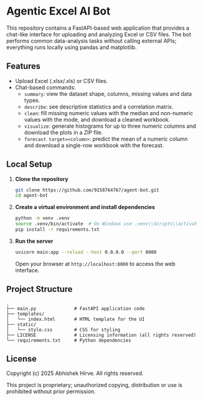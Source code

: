 # Agentic Excel AI Bot

This repository contains a FastAPI-based web application that provides a chat-like interface for uploading and analyzing Excel or CSV files. The bot performs common data-analysis tasks without calling external APIs; everything runs locally using pandas and matplotlib.

## Features

- Upload Excel (.xlsx/.xls) or CSV files.
- Chat-based commands:
  - `summary`: view the dataset shape, columns, missing values and data types.
  - `describe`: see descriptive statistics and a correlation matrix.
  - `clean`: fill missing numeric values with the median and non-numeric values with the mode, and download a cleaned workbook.
  - `visualize`: generate histograms for up to three numeric columns and download the plots in a ZIP file.
  - `forecast target=<column>`: predict the mean of a numeric column and download a single-row workbook with the forecast.

## Local Setup

1. **Clone the repository**  
   ```bash
   git clone https://github.com/9158764767/agent-bot.git
   cd agent-bot
   ```

2. **Create a virtual environment and install dependencies**  
   ```bash
   python -m venv .venv
   source .venv/bin/activate  # On Windows use .venv\\Scripts\\activate
   pip install -r requirements.txt
   ```

3. **Run the server**  
   ```bash
   uvicorn main:app --reload --host 0.0.0.0 --port 8000
   ```
   Open your browser at `http://localhost:8000` to access the web interface.

## Project Structure

```
.
├── main.py              # FastAPI application code
├── templates/
│   └── index.html       # HTML template for the UI
├── static/
│   └── style.css        # CSS for styling
├── LICENSE              # Licensing information (all rights reserved)
└── requirements.txt     # Python dependencies
```

## License

Copyright (c) 2025 Abhishek Hirve. All rights reserved.

This project is proprietary; unauthorized copying, distribution or use is prohibited without prior permission.
